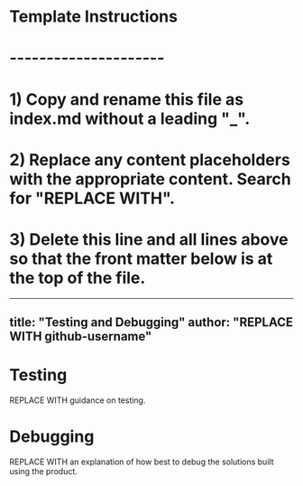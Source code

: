 # Template Instructions
# ---------------------
# 1) Copy and rename this file as index.md without a leading "_".
# 2) Replace any content placeholders with the appropriate content. Search for "REPLACE WITH".
# 3) Delete this line and all lines above so that the front matter below is at the top of the file. 
---
title: "Testing and Debugging"
author: "REPLACE WITH github-username"
---

# Testing

REPLACE WITH guidance on testing.

# Debugging

REPLACE WITH an explanation of how best to debug the solutions built using the product. 